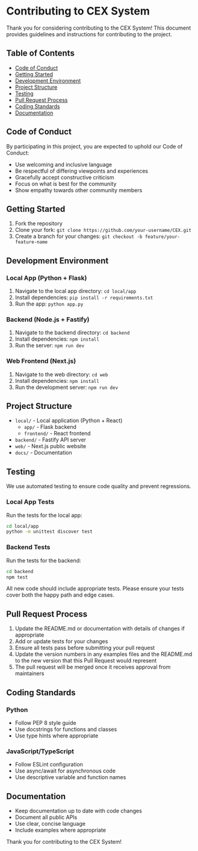 # Contributing to CEX System

Thank you for considering contributing to the CEX System! This document provides guidelines and instructions for contributing to the project.

## Table of Contents

- [Code of Conduct](#code-of-conduct)
- [Getting Started](#getting-started)
- [Development Environment](#development-environment)
- [Project Structure](#project-structure)
- [Testing](#testing)
- [Pull Request Process](#pull-request-process)
- [Coding Standards](#coding-standards)
- [Documentation](#documentation)

## Code of Conduct

By participating in this project, you are expected to uphold our Code of Conduct:

- Use welcoming and inclusive language
- Be respectful of differing viewpoints and experiences
- Gracefully accept constructive criticism
- Focus on what is best for the community
- Show empathy towards other community members

## Getting Started

1. Fork the repository
2. Clone your fork: `git clone https://github.com/your-username/CEX.git`
3. Create a branch for your changes: `git checkout -b feature/your-feature-name`

## Development Environment

### Local App (Python + Flask)

1. Navigate to the local app directory: `cd local/app`
2. Install dependencies: `pip install -r requirements.txt`
3. Run the app: `python app.py`

### Backend (Node.js + Fastify)

1. Navigate to the backend directory: `cd backend`
2. Install dependencies: `npm install`
3. Run the server: `npm run dev`

### Web Frontend (Next.js)

1. Navigate to the web directory: `cd web`
2. Install dependencies: `npm install`
3. Run the development server: `npm run dev`

## Project Structure

- `local/` - Local application (Python + React)
  - `app/` - Flask backend
  - `frontend/` - React frontend
- `backend/` - Fastify API server
- `web/` - Next.js public website
- `docs/` - Documentation

## Testing

We use automated testing to ensure code quality and prevent regressions.

### Local App Tests

Run the tests for the local app:

```bash
cd local/app
python -m unittest discover test
```

### Backend Tests

Run the tests for the backend:

```bash
cd backend
npm test
```

All new code should include appropriate tests. Please ensure your tests cover both the happy path and edge cases.

## Pull Request Process

1. Update the README.md or documentation with details of changes if appropriate
2. Add or update tests for your changes
3. Ensure all tests pass before submitting your pull request
4. Update the version numbers in any examples files and the README.md to the new version that this Pull Request would represent
5. The pull request will be merged once it receives approval from maintainers

## Coding Standards

### Python

- Follow PEP 8 style guide
- Use docstrings for functions and classes
- Use type hints where appropriate

### JavaScript/TypeScript

- Follow ESLint configuration
- Use async/await for asynchronous code
- Use descriptive variable and function names

## Documentation

- Keep documentation up to date with code changes
- Document all public APIs
- Use clear, concise language
- Include examples where appropriate

Thank you for contributing to the CEX System!
